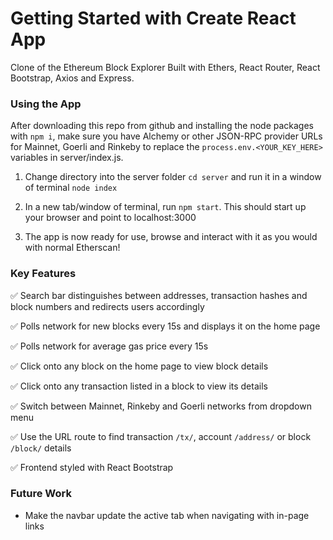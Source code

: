 # Getting Started with Create React App

Clone of the Ethereum Block Explorer
Built with Ethers, React Router, React Bootstrap, Axios and Express.

### Using the App

After downloading this repo from github and installing the node packages with `npm i`, make sure you have Alchemy or other JSON-RPC provider URLs for Mainnet, Goerli and Rinkeby to replace the `process.env.<YOUR_KEY_HERE>` variables in server/index.js.

1. Change directory into the server folder `cd server` and run it in a window of terminal `node index`

2. In a new tab/window of terminal, run `npm start`. This should start up your browser and point to localhost:3000

3. The app is now ready for use, browse and interact with it as you would with normal Etherscan!

### Key Features

✅ Search bar distinguishes between addresses, transaction hashes and block numbers and redirects users accordingly

✅ Polls network for new blocks every 15s and displays it on the home page

✅ Polls network for average gas price every 15s

✅ Click onto any block on the home page to view block details

✅ Click onto any transaction listed in a block to view its details

✅ Switch between Mainnet, Rinkeby and Goerli networks from dropdown menu

✅ Use the URL route to find transaction `/tx/`, account `/address/` or block `/block/` details

✅ Frontend styled with React Bootstrap

### Future Work

- Make the navbar update the active tab when navigating with in-page links
